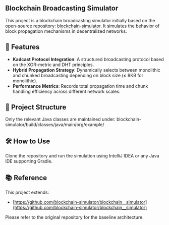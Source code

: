 
## Blockchain Broadcasting Simulator

This project is a blockchain broadcasting simulator initially based on the open-source repository: [blockchain-simulator](https://github.com/blockchain-simulator/blockchain__simulator). It simulates the behavior of block propagation mechanisms in decentralized networks.

## 🧩 Features

- **Kadcast Protocol Integration**: A structured broadcasting protocol based on the XOR-metric and DHT principles.
- **Hybrid Propagation Strategy**: Dynamically selects between monolithic and chunked broadcasting depending on block size (≤ 8KB for monolithic).
- **Performance Metrics**: Records total propagation time and chunk handling efficiency across different network scales.

## 📁 Project Structure

Only the relevant Java classes are maintained under: blockchain-simulator/build/classes/java/main/org/example/

## 🛠 How to Use

Clone the repository and run the simulation using IntelliJ IDEA or any Java IDE supporting Gradle.

## 📚 Reference

This project extends:
- [https://github.com/blockchain-simulator/blockchain__simulator](https://github.com/blockchain-simulator/blockchain__simulator)

Please refer to the original repository for the baseline architecture.
